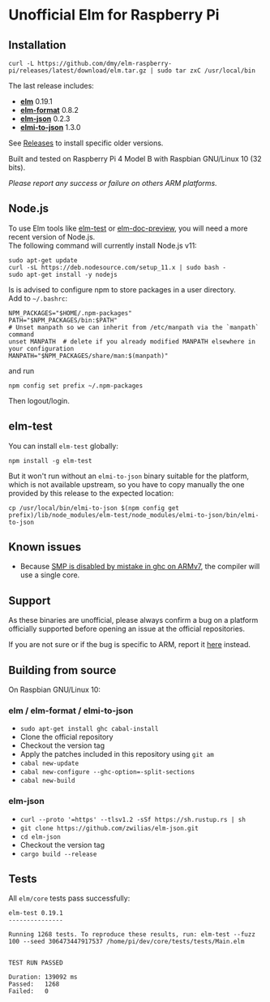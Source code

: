 # Unofficial Elm for Raspberry Pi

## Installation
```
curl -L https://github.com/dmy/elm-raspberry-pi/releases/latest/download/elm.tar.gz | sudo tar zxC /usr/local/bin
```
The last release includes:
* [**elm**](https://github.com/elm/compiler) 0.19.1
* [**elm-format**](https://github.com/avh4/elm-format) 0.8.2
* [**elm-json**](https://github.com/zwilias/elm-json) 0.2.3
* [**elmi-to-json**](https://github.com/stoeffel/elmi-to-json) 1.3.0

See [Releases](https://github.com/dmy/elm-raspberry-pi/releases/) to install
specific older versions.

Built and tested on Raspberry Pi 4 Model B with Raspbian GNU/Linux 10 (32 bits).

*Please report any success or failure on others ARM platforms.*

## Node.js

To use Elm tools like [elm-test](https://www.npmjs.com/package/elm-test) or
[elm-doc-preview](https://www.npmjs.com/package/elm-doc-preview),
you will need a more recent version of Node.js.  
The following command will currently install Node.js v11:
```
sudo apt-get update
curl -sL https://deb.nodesource.com/setup_11.x | sudo bash -
sudo apt-get install -y nodejs
```
Is is advised to configure npm to store packages in a user directory.  
Add to `~/.bashrc`:
```
NPM_PACKAGES="$HOME/.npm-packages"
PATH="$NPM_PACKAGES/bin:$PATH"
# Unset manpath so we can inherit from /etc/manpath via the `manpath` command
unset MANPATH  # delete if you already modified MANPATH elsewhere in your configuration
MANPATH="$NPM_PACKAGES/share/man:$(manpath)"
```
and run
```
npm config set prefix ~/.npm-packages
```
Then logout/login.

## elm-test
You can install `elm-test` globally:
```
npm install -g elm-test
```
But it won't run without an `elmi-to-json` binary suitable for the platform,
which is not available upstream, so you have to copy manually the one provided
by this release to the expected location:
```
cp /usr/local/bin/elmi-to-json $(npm config get prefix)/lib/node_modules/elm-test/node_modules/elmi-to-json/bin/elmi-to-json
```

## Known issues
* Because [SMP is disabled by mistake in ghc on ARMv7](https://gitlab.haskell.org/ghc/ghc/issues/13007),
the compiler will use a single core.

## Support
As these binaries are unofficial, please always confirm a bug on a platform
officially supported before opening an issue at the official repositories.

If you are not sure or if the bug is specific to ARM, report it
[here](https://github.com/dmy/elm-raspberry-pi/issues) instead.

## Building from source
On Raspbian GNU/Linux 10:

### elm / elm-format / elmi-to-json
- `sudo apt-get install ghc cabal-install`
- Clone the official repository
- Checkout the version tag
- Apply the patches included in this repository using `git am`
- `cabal new-update`
- `cabal new-configure --ghc-option=-split-sections`
- `cabal new-build`

### elm-json
- `curl --proto '=https' --tlsv1.2 -sSf https://sh.rustup.rs | sh`
- `git clone https://github.com/zwilias/elm-json.git`
- `cd elm-json`
- Checkout the version tag
- `cargo build --release`

## Tests
All `elm/core` tests pass successfully:
```
elm-test 0.19.1
---------------

Running 1268 tests. To reproduce these results, run: elm-test --fuzz 100 --seed 306473447917537 /home/pi/dev/core/tests/tests/Main.elm


TEST RUN PASSED

Duration: 139092 ms
Passed:   1268
Failed:   0
```

